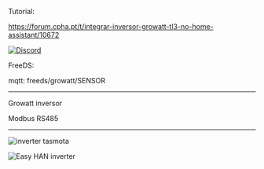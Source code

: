 Tutorial:

https://forum.cpha.pt/t/integrar-inversor-growatt-tl3-no-home-assistant/10672

[![Discord](https://img.shields.io/discord/494714310518505472?style=plastic&logo=discord)](https://discord.gg/Mh9mTEA) 

FreeDS:

mqtt: freeds/growatt/SENSOR

---

Growatt inversor

Modbus RS485

---

![inverter tasmota](./tasmota3.jpg)

![Easy HAN inverter](./ha-inverter1.jpg)
